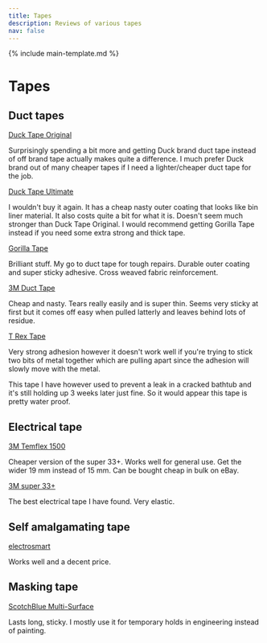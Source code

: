 ```yaml
---
title: Tapes
description: Reviews of various tapes
nav: false
---
```


{% include main-template.md %}

# Tapes

## Duct tapes

[Duck Tape Original](https://www.amazon.co.uk/gp/product/B0051HEDB4/)

Surprisingly spending a bit more and getting Duck brand duct tape instead of off brand tape actually makes quite a difference. I much prefer Duck brand out of many cheaper tapes if I need a lighter/cheaper duct tape for the job.

[Duck Tape Ultimate](https://www.amazon.co.uk/gp/product/B005VOKMN0/)

I wouldn't buy it again. It has a cheap nasty outer coating that looks like bin liner material. It also costs quite a bit for what it is. Doesn't seem much stronger than Duck Tape Original. I would recommend getting Gorilla Tape instead if you need some extra strong and thick tape.

[Gorilla Tape](https://www.amazon.co.uk/gp/product/B001W030HM)

Brilliant stuff. My go to duct tape for tough repairs. Durable outer coating and super sticky adhesive. Cross weaved fabric reinforcement.

[3M Duct Tape]()

Cheap and nasty. Tears really easily and is super thin. Seems very sticky at first but it comes off easy when pulled latterly and leaves behind lots of residue.

[T Rex Tape](https://www.amazon.co.uk/gp/product/B012APXT96/)

Very strong adhesion however it doesn't work well if you're trying to stick two bits of metal together which are pulling apart since the adhesion will slowly move with the metal.

This tape I have however used to prevent a leak in a cracked bathtub and it's still holding up 3 weeks later just fine. So it would appear this tape is pretty water proof.

## Electrical tape

[3M Temflex 1500](https://www.amazon.co.uk/TROT1925-Temflex-1500-Vinyl-Electrical-Insulation-quality/dp/B002Z7Z5VU)

Cheaper version of the super 33+. Works well for general use. Get the wider 19 mm instead of 15 mm. Can be bought cheap in bulk on eBay.

[3M super 33+]()

The best electrical tape I have found. Very elastic.

## Self amalgamating tape

[electrosmart](https://www.amazon.co.uk/gp/product/B003A5MRF8/)

Works well and a decent price.

## Masking tape

[ScotchBlue Multi-Surface](https://www.amazon.co.uk/gp/product/B084B8PBHG/)

Lasts long, sticky. I mostly use it for temporary holds in engineering instead of painting.